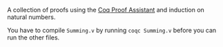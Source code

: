 A collection of proofs using the [Coq Proof Assistant](https://coq.inria.fr/) and induction on natural numbers.

You have to compile `Summing.v` by running `coqc Summing.v` before you can run the other files.
